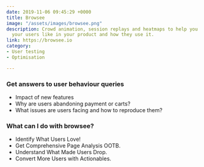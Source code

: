 ```yaml
---
date: 2019-11-06 09:45:29 +0000
title: Browsee
image: "/assets/images/browsee.png"
description: Crowd animation, session replays and heatmaps to help you visualise what
  your users like in your product and how they use it.
link: https://browsee.io
category:
- User testing
- Optimisation

---
```

### Get answers to user behaviour queries

* Impact of new features
* Why are users abandoning payment or carts?
* What issues are users facing and how to reproduce them?

### What can I do with browsee?

* Identify What Users Love!
* Get Comprehensive Page Analysis OOTB.
* Understand What Made Users Drop.
* Convert More Users with Actionables.